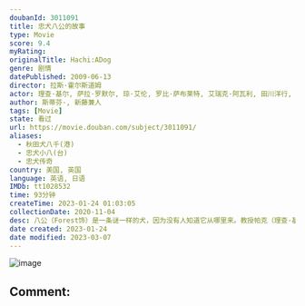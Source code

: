 ```yaml
---
doubanId: 3011091
title: 忠犬八公的故事
type: Movie
score: 9.4
myRating: 
originalTitle: Hachi:ADog
genre: 剧情
datePublished: 2009-06-13
director: 拉斯·霍尔斯道姆
actor: 理查·基尔, 萨拉·罗默尔, 琼·艾伦, 罗比·萨布莱特, 艾瑞克·阿瓦利, 田川洋行, 杰森·亚历山大, 罗伯特·卡普荣, 凯文·德科斯泰, 高岛彩, 奇科, 莱拉, undefined, undefined, undefined, 达文尼亚·麦克法登, 贝茨·怀尔德, 亚美利哥·普雷休蒂, 盖尔·布格贾, 马丁·蒙塔纳, undefined, 福雷斯特
author: 斯蒂芬·, 新藤兼人
tags: [Movie]
state: 看过
url: https://movie.douban.com/subject/3011091/
aliases:
  - 秋田犬八千(港)
  - 忠犬小八(台)
  - 忠犬传奇
country: 美国, 英国
language: 英语, 日语
IMDb: tt1028532
time: 93分钟
createTime: 2023-01-24 01:03:05
collectionDate: 2020-11-04
desc: 八公（Forest饰）是一条谜一样的犬，因为没有人知道它从哪里来。教授帕克（理查·基尔RichardGere饰）在小镇的火车站拣到一只走失的小狗，冥冥中似乎注定小狗和帕克教授有着某种缘分，帕克...
date created: 2023-01-24
date modified: 2023-03-07
---
```


![image](p2587099240.jpg)

Comment:
---
